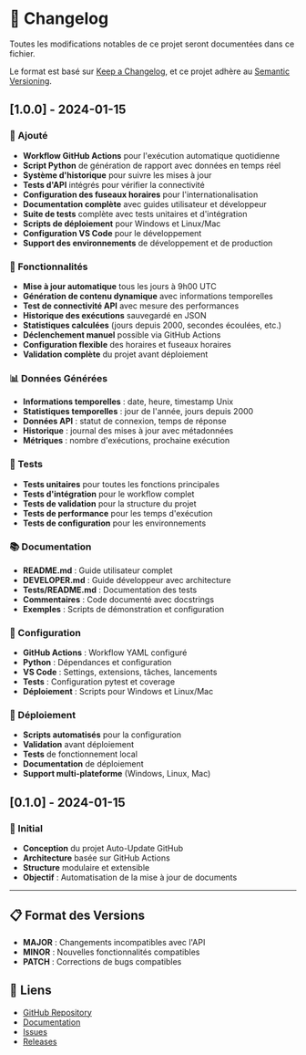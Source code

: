 # 📝 Changelog

Toutes les modifications notables de ce projet seront documentées dans ce fichier.

Le format est basé sur [Keep a Changelog](https://keepachangelog.com/fr/1.0.0/),
et ce projet adhère au [Semantic Versioning](https://semver.org/spec/v2.0.0.html).

## [1.0.0] - 2024-01-15

### 🎉 Ajouté

- **Workflow GitHub Actions** pour l'exécution automatique quotidienne
- **Script Python** de génération de rapport avec données en temps réel
- **Système d'historique** pour suivre les mises à jour
- **Tests d'API** intégrés pour vérifier la connectivité
- **Configuration des fuseaux horaires** pour l'internationalisation
- **Documentation complète** avec guides utilisateur et développeur
- **Suite de tests** complète avec tests unitaires et d'intégration
- **Scripts de déploiement** pour Windows et Linux/Mac
- **Configuration VS Code** pour le développement
- **Support des environnements** de développement et de production

### 🔧 Fonctionnalités

- **Mise à jour automatique** tous les jours à 9h00 UTC
- **Génération de contenu dynamique** avec informations temporelles
- **Test de connectivité API** avec mesure des performances
- **Historique des exécutions** sauvegardé en JSON
- **Statistiques calculées** (jours depuis 2000, secondes écoulées, etc.)
- **Déclenchement manuel** possible via GitHub Actions
- **Configuration flexible** des horaires et fuseaux horaires
- **Validation complète** du projet avant déploiement

### 📊 Données Générées

- **Informations temporelles** : date, heure, timestamp Unix
- **Statistiques temporelles** : jour de l'année, jours depuis 2000
- **Données API** : statut de connexion, temps de réponse
- **Historique** : journal des mises à jour avec métadonnées
- **Métriques** : nombre d'exécutions, prochaine exécution

### 🧪 Tests

- **Tests unitaires** pour toutes les fonctions principales
- **Tests d'intégration** pour le workflow complet
- **Tests de validation** pour la structure du projet
- **Tests de performance** pour les temps d'exécution
- **Tests de configuration** pour les environnements

### 📚 Documentation

- **README.md** : Guide utilisateur complet
- **DEVELOPER.md** : Guide développeur avec architecture
- **Tests/README.md** : Documentation des tests
- **Commentaires** : Code documenté avec docstrings
- **Exemples** : Scripts de démonstration et configuration

### 🔧 Configuration

- **GitHub Actions** : Workflow YAML configuré
- **Python** : Dépendances et configuration
- **VS Code** : Settings, extensions, tâches, lancements
- **Tests** : Configuration pytest et coverage
- **Déploiement** : Scripts pour Windows et Linux/Mac

### 🚀 Déploiement

- **Scripts automatisés** pour la configuration
- **Validation** avant déploiement
- **Tests** de fonctionnement local
- **Documentation** de déploiement
- **Support multi-plateforme** (Windows, Linux, Mac)

## [0.1.0] - 2024-01-15

### 🎯 Initial

- **Conception** du projet Auto-Update GitHub
- **Architecture** basée sur GitHub Actions
- **Structure** modulaire et extensible
- **Objectif** : Automatisation de la mise à jour de documents

---

## 📋 Format des Versions

- **MAJOR** : Changements incompatibles avec l'API
- **MINOR** : Nouvelles fonctionnalités compatibles
- **PATCH** : Corrections de bugs compatibles

## 🔗 Liens

- [GitHub Repository](https://github.com/your-username/auto-update-github-project)
- [Documentation](https://github.com/your-username/auto-update-github-project#readme)
- [Issues](https://github.com/your-username/auto-update-github-project/issues)
- [Releases](https://github.com/your-username/auto-update-github-project/releases)
